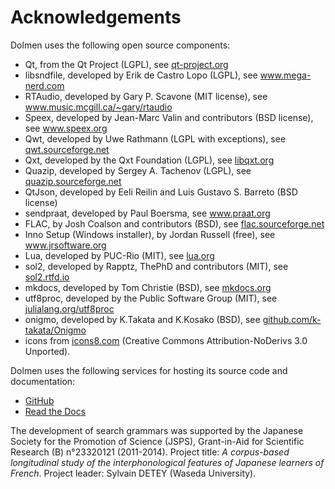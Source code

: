 Acknowledgements
================

Dolmen uses the following open source components:

- Qt, from the Qt Project (LGPL), see <a href="http://qt-project.org">qt-project.org</a>
- libsndfile, developed by Erik de Castro Lopo (LGPL), see <a href="http://www.mega-nerd.com">www.mega-nerd.com</a>
- RTAudio, developed by Gary P. Scavone (MIT license), see <a href="http://www.music.mcgill.ca/~gary/rtaudio/">www.music.mcgill.ca/~gary/rtaudio</a>
- Speex, developed by Jean-Marc Valin and contributors (BSD license), see <a href="http://www.speex.org">www.speex.org</a>
- Qwt, developed by Uwe Rathmann (LGPL with exceptions), see <a href="http://qwt.sourceforge.net">qwt.sourceforge.net</a>
- Qxt, developed by the Qxt Foundation (LGPL), see <a href="http://libqxt.org">libqxt.org</a>
- Quazip, developed by Sergey A. Tachenov (LGPL), see <a href="http://quazip.sourceforge.net">quazip.sourceforge.net</a>
- QtJson, developed by Eeli Reilin and Luis Gustavo S. Barreto (BSD license)
- sendpraat, developed by Paul Boersma, see <a href="http://www.fon.hum.uva.nl/praat/sendpraat.html">www.praat.org</a>
- FLAC, by Josh Coalson and contributors (BSD), see <a href="http://flac.sourceforge.net">flac.sourceforge.net</a>
- Inno Setup (Windows installer), by Jordan Russell (free), see <a href ="http://www.jrsoftware.org">www.jrsoftware.org</a>
- Lua, developed by PUC-Rio (MIT), see [lua.org](http://www.lua.org)
- sol2, developed by Rapptz, ThePhD and contributors (MIT), see [sol2.rtfd.io](http://sol2.rtfd.io)
- mkdocs, developed by Tom Christie (BSD), see [mkdocs.org](http://www.mkdocs.org)
- utf8proc, developed by the Public Software Group (MIT), see [julialang.org/utf8proc](https://julialang.org/utf8proc)
- onigmo, developed by K.Takata and K.Kosako (BSD), see [github.com/k-takata/Onigmo](https://github.com/k-takata/Onigmo)
- icons from [icons8.com](https://icons8.com) (Creative Commons Attribution-NoDerivs 3.0 Unported).


Dolmen uses the following services for hosting its source code and documentation:

- [GitHub](https://github.com)
- [Read the Docs](https://readthedocs.org)


The development of search grammars was supported by the Japanese Society for the Promotion of Science (JSPS), Grant-in-Aid for Scientific Research (B) n°23320121 (2011-2014). Project title: <i>A corpus-based longitudinal study of the interphonological features of Japanese learners of French</i>.
Project leader: Sylvain DETEY (Waseda University).
